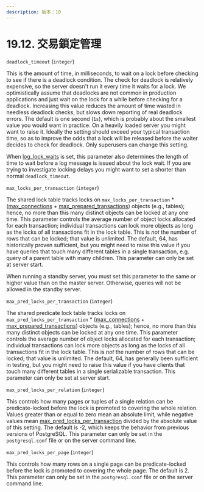 ```yaml
---
description: 版本：10
---
```


# 19.12. 交易鎖定管理

`deadlock_timeout` \(`integer`\)

This is the amount of time, in milliseconds, to wait on a lock before checking to see if there is a deadlock condition. The check for deadlock is relatively expensive, so the server doesn't run it every time it waits for a lock. We optimistically assume that deadlocks are not common in production applications and just wait on the lock for a while before checking for a deadlock. Increasing this value reduces the amount of time wasted in needless deadlock checks, but slows down reporting of real deadlock errors. The default is one second \(`1s`\), which is probably about the smallest value you would want in practice. On a heavily loaded server you might want to raise it. Ideally the setting should exceed your typical transaction time, so as to improve the odds that a lock will be released before the waiter decides to check for deadlock. Only superusers can change this setting.

When [log\_lock\_waits](https://www.postgresql.org/docs/10/static/runtime-config-logging.html#GUC-LOG-LOCK-WAITS) is set, this parameter also determines the length of time to wait before a log message is issued about the lock wait. If you are trying to investigate locking delays you might want to set a shorter than normal `deadlock_timeout`.

`max_locks_per_transaction` \(`integer`\)

The shared lock table tracks locks on `max_locks_per_transaction` \* \([max\_connections](https://www.postgresql.org/docs/10/static/runtime-config-connection.html#GUC-MAX-CONNECTIONS) + [max\_prepared\_transactions](https://www.postgresql.org/docs/10/static/runtime-config-resource.html#GUC-MAX-PREPARED-TRANSACTIONS)\) objects \(e.g., tables\); hence, no more than this many distinct objects can be locked at any one time. This parameter controls the average number of object locks allocated for each transaction; individual transactions can lock more objects as long as the locks of all transactions fit in the lock table. This is _not_ the number of rows that can be locked; that value is unlimited. The default, 64, has historically proven sufficient, but you might need to raise this value if you have queries that touch many different tables in a single transaction, e.g. query of a parent table with many children. This parameter can only be set at server start.

When running a standby server, you must set this parameter to the same or higher value than on the master server. Otherwise, queries will not be allowed in the standby server.

`max_pred_locks_per_transaction` \(`integer`\)

The shared predicate lock table tracks locks on `max_pred_locks_per_transaction` \* \([max\_connections](https://www.postgresql.org/docs/10/static/runtime-config-connection.html#GUC-MAX-CONNECTIONS) + [max\_prepared\_transactions](https://www.postgresql.org/docs/10/static/runtime-config-resource.html#GUC-MAX-PREPARED-TRANSACTIONS)\) objects \(e.g., tables\); hence, no more than this many distinct objects can be locked at any one time. This parameter controls the average number of object locks allocated for each transaction; individual transactions can lock more objects as long as the locks of all transactions fit in the lock table. This is _not_ the number of rows that can be locked; that value is unlimited. The default, 64, has generally been sufficient in testing, but you might need to raise this value if you have clients that touch many different tables in a single serializable transaction. This parameter can only be set at server start.

`max_pred_locks_per_relation` \(`integer`\)

This controls how many pages or tuples of a single relation can be predicate-locked before the lock is promoted to covering the whole relation. Values greater than or equal to zero mean an absolute limit, while negative values mean [max\_pred\_locks\_per\_transaction](https://www.postgresql.org/docs/10/static/runtime-config-locks.html#GUC-MAX-PRED-LOCKS-PER-TRANSACTION) divided by the absolute value of this setting. The default is -2, which keeps the behavior from previous versions of PostgreSQL. This parameter can only be set in the `postgresql.conf` file or on the server command line.

`max_pred_locks_per_page` \(`integer`\)

This controls how many rows on a single page can be predicate-locked before the lock is promoted to covering the whole page. The default is 2. This parameter can only be set in the `postgresql.conf` file or on the server command line.  


